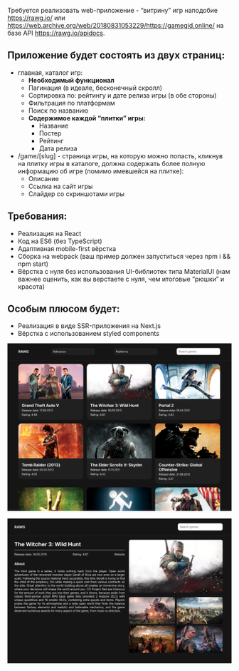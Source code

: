 Требуется реализовать web-приложение - “витрину” игр наподобие https://rawg.io/ или https://web.archive.org/web/20180831053229/https://gamegid.online/ на базе API https://rawg.io/apidocs.

## Приложение будет состоять из двух страниц:
- главная, каталог игр:
	- **Необходимый функционал**
  	- Пагинация (в идеале, бесконечный скролл)
  	- Сортировка по: рейтингу и дате релиза игры (в обе стороны)
  	- Фильтрация по платформам
  	- Поиск по названию
  - **Содержимое каждой “плитки” игры:**
  	- Название
  	- Постер
  	- Рейтинг
  	- Дата релиза
- /game/[slug] - страница игры, на которую можно попасть, кликнув на плитку игры в каталоге, должна содержать более полную информацию об игре (помимо имевшейся на плитке):
	- Описание
	- Ссылка на сайт игры
	- Слайдер со скриншотами игры

## Требования:
- Реализация на React
- Код на ES6 (без TypeScript)
- Адаптивная mobile-first вёрстка
- Сборка на webpack (ваш пример должен запуститься через npm i && npm start)
- Вёрстка с нуля без использования UI-библиотек типа MaterialUI (нам важнее оценить, как вы верстаете с нуля, чем итоговые “рюшки” и красота)

## Особым плюсом будет:
- Реализация в виде SSR-приложения на Next.js
- Вёрстка с использованием styled components

![Screenshot](screenshot-1.png "Screenshot")

![Screenshot](screenshot-2.png "Screenshot")
